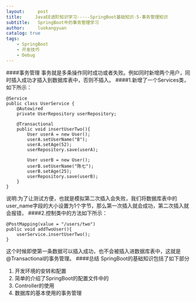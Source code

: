 ```yaml
---
layout:     post
title:     JavaEE进阶知识学习-----SpringBoot基础知识-5-事务管理知识
subtitle:   SpringBoot中的事务管理学习
author:     luokangyuan
catalog: true
tags:
    - SpringBoot
    - 开发技巧
    - Debug
---
```


####事务管理
事务就是多条操作同时成功或者失败。例如同时新增两个用户，同时插入成功才插入到数据库表中，否则不插入。
####1.新增了一个Services类，如下所示：

	@Service
	public class UserService {
	    @Autowired
	    private UserRepository userRepository;
	     
        @Transactional
	    public void insertUserTwo(){
	        User userA = new User();
	        userA.setUserName("B");
	        userA.setAge(52);
	        userRepository.save(userA);
	
	        User userB = new User();
	        userB.setUserName("陈七");
	        userB.setAge(25);
	        userRepository.save(userB);
	    }
	}
说明:为了让测试方便，也就是模拟第二次插入会失败，我们将数据库表中的user_name字段的大小设置为1个字节，那么第一次插入就会成功，第二次插入就会报错，
####2.控制类中的方法如下所示：

	@PostMapping(value = "/users/two")
	public void addTwoUser(){
	    userService.insertUserTwo();
	}
这个时候即使第一条数据可以插入成功，也不会被插入进数据库表中，这就是 @Transactional的事务管理。
####总结
SpringBoot的基础知识包括了如下部分
1. 开发环境的安转和配置
2. 简单的介绍了SpringBoot的配置文件中的
3. Controller的使用
4. 数据库的基本使用的事务管理

